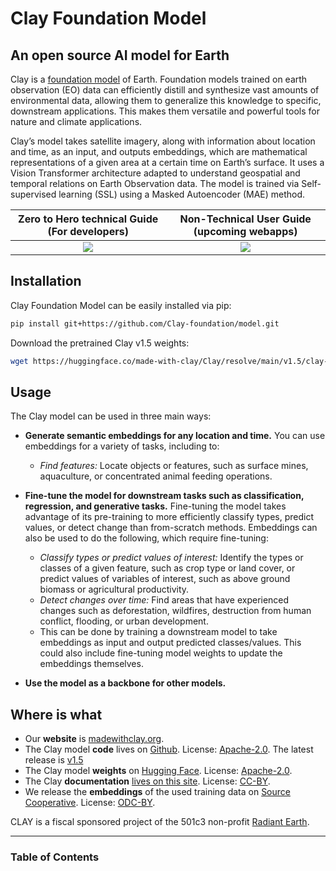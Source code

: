 # Clay Foundation Model

## An open source AI model for Earth

Clay is a [foundation model](https://www.adalovelaceinstitute.org/resource/foundation-models-explainer/) of Earth. Foundation models trained on earth observation (EO) data can efficiently distill and synthesize vast amounts of environmental data, allowing them to generalize this knowledge to specific, downstream applications. This makes them versatile and powerful tools for nature and climate applications.

Clay’s model takes satellite imagery, along with information about location and time, as an input, and outputs embeddings, which are mathematical representations of a given area at a certain time on Earth’s surface. It uses a Vision Transformer architecture adapted to understand geospatial and temporal relations on Earth Observation data. The model is trained via Self-supervised learning (SSL) using a Masked Autoencoder (MAE) method.

| Zero to Hero technical Guide (For developers) | Non-Technical User Guide (upcoming webapps) |
|:--:|:--:|
| [![](https://github.com/Clay-foundation/model/assets/434029/0cbfb109-c391-4f73-99f0-abc8769a7a14)](https://www.youtube.com/live/Zd3rbBj56P0?si=_ts3aWBcso0KEH7K) | [![](https://github.com/Clay-foundation/model/assets/434029/5cd209ec-3571-4ae7-98a1-1cef9a898f25)](https://youtu.be/gFjbrGaAL6w?si=ampWKQi9bArVoJsy) |

## Installation

Clay Foundation Model can be easily installed via pip:

```bash
pip install git+https://github.com/Clay-foundation/model.git
```

Download the pretrained Clay v1.5 weights:

```bash
wget https://huggingface.co/made-with-clay/Clay/resolve/main/v1.5/clay-v1.5.ckpt
```

## Usage

The Clay model can be used in three main ways:
- **Generate semantic embeddings for any location and time.** You can use embeddings for a variety of tasks, including to:
  - _Find features:_ Locate objects or features, such as surface mines, aquaculture, or concentrated animal feeding operations.

- **Fine-tune the model for downstream tasks such as classification, regression, and generative tasks.** Fine-tuning the model takes advantage of its pre-training to more efficiently classify types, predict values, or detect change than from-scratch methods. Embeddings can also be used to do the following, which require fine-tuning:
  - _Classify types or predict values of interest:_ Identify the types or classes of a given feature, such as crop type or land cover, or predict values of variables of interest, such as above ground biomass or agricultural productivity.
  - _Detect changes over time:_ Find areas that have experienced changes such as deforestation, wildfires, destruction from human conflict, flooding, or urban development.
  - This can be done by training a downstream model to take embeddings as input and output predicted classes/values. This could also include fine-tuning model weights to update the embeddings themselves.

- **Use the model as a backbone for other models.**

## Where is what

- Our **website** is [madewithclay.org](https://madewithclay.org).
- The Clay model **code** lives on [Github](https://github.com/Clay-foundation/model).
  License: [Apache-2.0](https://github.com/Clay-foundation/model/blob/main/LICENSE).
  The latest release is [v1.5](https://github.com/Clay-foundation/model/releases/tag/v1.5)
- The Clay model **weights**  on [Hugging Face](https://huggingface.co/made-with-clay/Clay/).
  License: [Apache-2.0](https://github.com/Clay-foundation/model/blob/main/LICENSE).
- The Clay **documentation** [lives on this site](https://clay-foundation.github.io/model/index.html).
  License: [CC-BY](http://creativecommons.org/licenses/by/4.0/).
- We release the **embeddings** of the used training data on [Source Cooperative](https://beta.source.coop/repositories/clay/clay-model-v0-embeddings).
  License: [ODC-BY](https://opendatacommons.org/licenses/by/).

CLAY is a fiscal sponsored project of the 501c3 non-profit
[Radiant Earth](https://www.radiant.earth).

---
### Table of Contents

```{tableofcontents}
```

